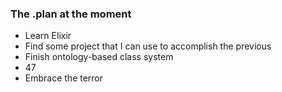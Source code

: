 ### The .plan at the moment

- Learn Elixir
- Find some project that I can use to accomplish the previous
- Finish ontology-based class system
- 47
- Embrace the terror

